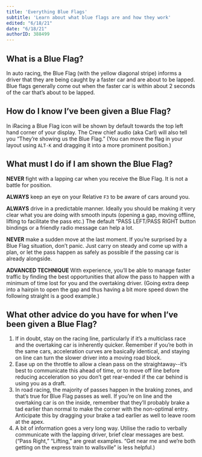```yaml
---
title: 'Everything Blue Flags'
subtitle: 'Learn about what blue flags are and how they work'
edited: "6/18/21"
date: "6/18/21"
authorID: 388499
---
```


## What is a Blue Flag?
In auto racing, the Blue Flag (with the yellow diagonal stripe) informs a driver that they are being caught by a faster car and are about to be lapped. Blue flags generally come out when the faster car is within about 2 seconds of the car that’s about to be lapped.

## How do I know I’ve been given a Blue Flag?
In iRacing a Blue Flag icon will be shown by default towards the top left hand corner of your display. The Crew chief audio (aka Carl) will also tell you “They’re showing us the Blue Flag.” (You can move the flag in your layout using `ALT-K` and dragging it into a more prominent position.)

## What must I do if I am shown the Blue Flag?
**NEVER** fight with a lapping car when you receive the Blue Flag. It is not a battle for position.

**ALWAYS** keep an eye on your Relative `F3` to be aware of cars around you.

**ALWAYS** drive in a predictable manner. Ideally you should be making it very clear what you are doing with smooth inputs (opening a gap, moving offline, lifting to facilitate the pass etc.) The default “PASS LEFT/PASS RIGHT button bindings or a friendly radio message can help a lot.

**NEVER** make a sudden move at the last moment. If you’re surprised by a Blue Flag situation, don’t panic. Just carry on steady and come up with a plan, or let the pass happen as safely as possible if the passing car is already alongside.

**ADVANCED TECHNIQUE** With experience, you’ll be able to manage faster traffic by finding the best opportunities that allow the pass to happen with a minimum of time lost for you and the overtaking driver. (Going extra deep into a hairpin to open the gap and thus having a bit more speed down the following straight is a good example.)

## What other advice do you have for when I’ve been given a Blue Flag?
1. If in doubt, stay on the racing line, particularly if it’s a multiclass race and the overtaking car is inherently quicker. Remember if you’re both in the same cars, acceleration curves are basically identical, and staying on line can turn the slower driver into a moving road block.
2. Ease up on the throttle to allow a clean pass on the straightaway--it’s best to communicate this ahead of time, or to move off line before reducing acceleration so you don’t get rear-ended if the car behind is using you as a draft.
3. In road racing, the majority of passes happen in the braking zones, and that’s true for Blue Flag passes as well. If you’re on line and the overtaking car is on the inside, remember that they’ll probably brake a tad earlier than normal to make the corner with the non-optimal entry. Anticipate this by dragging your brake a tad earlier as well to leave room at the apex.
4. A bit of information goes a very long way. Utilise the radio to verbally communicate with the lapping driver, brief clear messages are best. (“Pass Right,” “Lifting,” are great examples. “Get near me and we’re both getting on the express train to wallsville” is less helpful.)